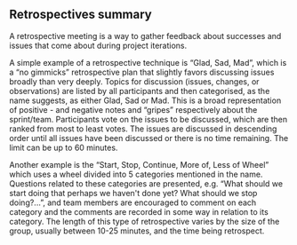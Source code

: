 ## Retrospectives summary
A retrospective meeting is a way to gather feedback about successes and issues that come about during project iterations. 

A simple example of a retrospective technique is “Glad, Sad, Mad”, which is a “no gimmicks” retrospective plan that slightly favors discussing issues broadly than very deeply. Topics for discussion (issues, changes, or observations) are listed by all participants and then categorised, as the name suggests, as either Glad, Sad or Mad. This is a broad representation of positive - and negative notes and “gripes” respectively about the sprint/team. Participants vote on the issues to be discussed, which are then ranked from most to least votes. The issues are discussed in descending order until all issues have been discussed or there is no time remaining. The limit can be up to 60 minutes.

Another example is the “Start, Stop, Continue, More of, Less of Wheel” which uses a wheel divided into 5 categories mentioned in the name. Questions related to these categories are presented, e.g. “What should we start doing that perhaps we haven't done yet? What should we stop doing?...”, and team members are encouraged to comment on each category and the comments are recorded in some way in relation to its category. The length of this type of retrospective varies by the size of the group, usually between 10-25 minutes, and the time being retrospect.

